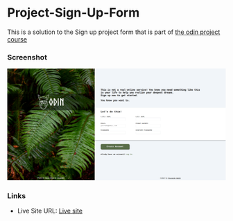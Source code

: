 # Project-Sign-Up-Form

This is a solution to the Sign up project form that is part of <a href="https://www.theodinproject.com/dashboard">the odin project course</a>


### Screenshot

![Screenshot](./img/FireShot%20Capture%20005%20-%20Project_%20Sign-Up%20Form%20-%20127.0.0.1.png)

### Links

- Live Site URL: <a href="https://medido1.github.io/Project-Sign-Up-Form/">Live site</a>



